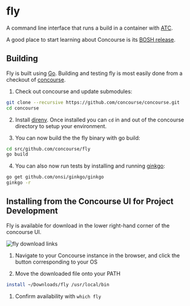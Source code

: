 # fly

A command line interface that runs a build in a container with [ATC](https://github.com/concourse/atc).

A good place to start learning about Concourse is its [BOSH release](https://github.com/concourse/concourse).

## Building

Fly is built using [Go](http://golang.org/). Building and testing fly is most easily done from a checkout of [concourse](https://github.com/concourse/concourse).

1. Check out concourse and update submodules:

  ```bash
  git clone --recursive https://github.com/concourse/concourse.git
  cd concourse
  ```

2. Install [direnv](https://github.com/zimbatm/direnv). Once installed you can `cd` in and out of the concourse
directory to setup your environment.

3. You can now build the the fly binary with go build:

  ```bash
  cd src/github.com/concourse/fly
  go build
  ```

4. You can also now run tests by installing and running [ginkgo](http://onsi.github.io/ginkgo/):

  ```bash
  go get github.com/onsi/ginkgo/ginkgo
  ginkgo -r
  ```

## Installing from the Concourse UI for Project Development

Fly is available for download in the lower right-hand corner of the concourse UI.

![fly download links](images/fly_download_ui.png)

1. Navigate to your Concourse instance in the browser, and click the button corresponding to your OS

1. Move the downloaded file onto your PATH

  ```bash
  install ~/Downloads/fly /usr/local/bin
  ```

1. Confirm availability with `which fly`
